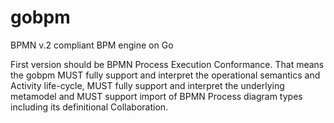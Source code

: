 # gobpm
BPMN v.2 compliant BPM engine on Go

First version should be BPMN Process Execution Conformance. That means the gobpm MUST fully support and interpret the operational semantics and Activity life-cycle, MUST fully support and interpret the underlying metamodel and MUST support import of BPMN Process diagram types
including its definitional Collaboration.